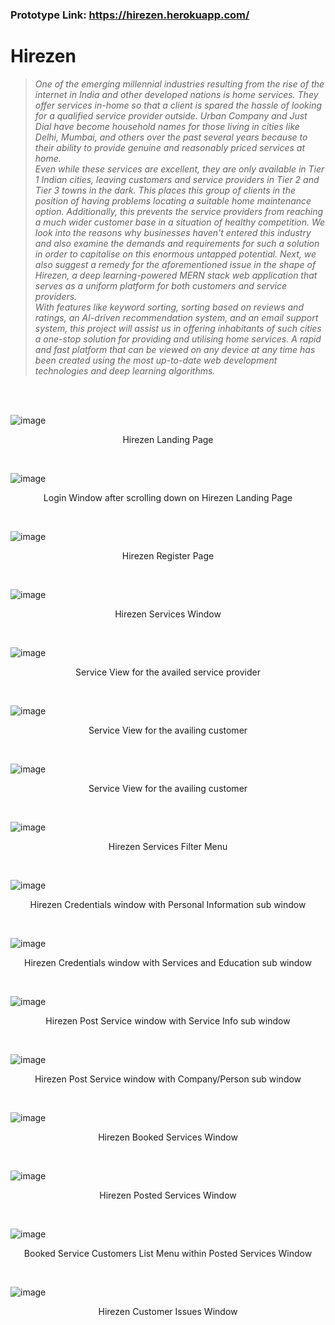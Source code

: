 ### Prototype Link: https://hirezen.herokuapp.com/

# Hirezen

> *One of the emerging millennial industries resulting from the rise of the internet in India and other developed nations is home services. They offer services in-home so that a client is spared the hassle of looking for a qualified service provider outside. Urban Company and Just Dial have become household names for those living in cities like Delhi, Mumbai, and others over the past several years because to their ability to provide genuine and reasonably priced services at home.*
> <br/>
> *Even while these services are excellent, they are only available in Tier 1 Indian cities, leaving customers and service providers in Tier 2 and Tier 3 towns in the dark. This places this group of clients in the position of having problems locating a suitable home maintenance option. Additionally, this prevents the service providers from reaching a much wider customer base in a situation of healthy competition. We look into the reasons why businesses haven't entered this industry and also examine the demands and requirements for such a solution in order to capitalise on this enormous untapped potential. Next, we also suggest a remedy for the aforementioned issue in the shape of Hirezen, a deep learning-powered MERN stack web application that serves as a uniform platform for both customers and service providers.*
> <br/>
> *With features like keyword sorting, sorting based on reviews and ratings, an AI-driven recommendation system, and an email support system, this project will assist us in offering inhabitants of such cities a one-stop solution for providing and utilising home services. A rapid and fast platform that can be viewed on any device at any time has been created using the most up-to-date web development technologies and deep learning algorithms.*
<br/>
<br/>

![image](https://user-images.githubusercontent.com/71596140/186368776-97ee5234-e2d0-4cd7-9cdd-77473154d943.png)
<p align="center"> Hirezen Landing Page </p>
<br/>

![image](https://user-images.githubusercontent.com/71596140/186369099-944cbe88-4f81-43cd-95bc-d999db2fd088.png)
<p align="center"> Login Window after scrolling down on Hirezen Landing Page </p>
<br/>

![image](https://user-images.githubusercontent.com/71596140/186371242-dfdd5971-6a9e-4dce-a615-f577f4bf1c42.png)
<p align="center"> Hirezen Register Page </p>
<br/>

![image](https://user-images.githubusercontent.com/71596140/186371447-a3be5ada-9d0a-4b6c-8026-3536af1edaaa.png)
<p align="center"> Hirezen Services Window </p>
<br/>

![image](https://user-images.githubusercontent.com/71596140/186370411-6b680b41-b1f7-41e7-ad3c-4e0d78b1713b.png)
<p align="center"> Service View for the availed service provider </p>
<br/>

![image](https://user-images.githubusercontent.com/71596140/186370474-ba098f56-2661-4980-9e58-06e6bb3b1522.png)
<p align="center"> Service View for the availing customer </p>
<br/>

![image](https://user-images.githubusercontent.com/71596140/186370353-c19e6e34-8704-4a50-bae7-01b29c2b6a28.png)
<p align="center"> Service View for the availing customer </p>
<br/>

![image](https://user-images.githubusercontent.com/71596140/186370568-04143032-94c5-4d7a-b7f6-87eb6ad1e7f3.png)
<p align="center"> Hirezen Services Filter Menu </p>
<br/>

![image](https://user-images.githubusercontent.com/71596140/186369340-80d81e11-1985-4a35-8285-0999c3e0f3ce.png)
<p align="center"> Hirezen Credentials window with Personal Information sub window </p>
<br/>

![image](https://user-images.githubusercontent.com/71596140/186369775-cecbf6be-b2cc-417f-bb1c-5505edae69e0.png)
<p align="center"> Hirezen Credentials window with Services and Education sub window </p>
<br/>

![image](https://user-images.githubusercontent.com/71596140/186370179-d8ffa7eb-f3c8-478e-8728-691f978625c9.png)
<p align="center"> Hirezen Post Service window with Service Info sub window </p>
<br/>

![image](https://user-images.githubusercontent.com/71596140/186370280-1c0afe36-4f78-4071-a04c-16185784f8ad.png)
<p align="center"> Hirezen Post Service window with Company/Person sub window </p>
<br/>

![image](https://user-images.githubusercontent.com/71596140/186370878-b31f59cf-de67-4f90-b4d8-f4b6cc40770f.png)
<p align="center"> Hirezen Booked Services Window </p>
<br/>

![image](https://user-images.githubusercontent.com/71596140/186370929-357c574d-e615-446f-8f0c-fc4a0b48c023.png)
<p align="center"> Hirezen Posted Services Window </p>
<br/>

![image](https://user-images.githubusercontent.com/71596140/186371061-cbc619be-6357-4cec-b5e4-cedf611e259e.png)
<p align="center"> Booked Service Customers List Menu within Posted Services Window </p>
<br/>

![image](https://user-images.githubusercontent.com/71596140/186371165-5dc26da6-3723-49ea-a1c4-3863d2e3f9d2.png)
<p align="center"> Hirezen Customer Issues Window </p>
<br/>

